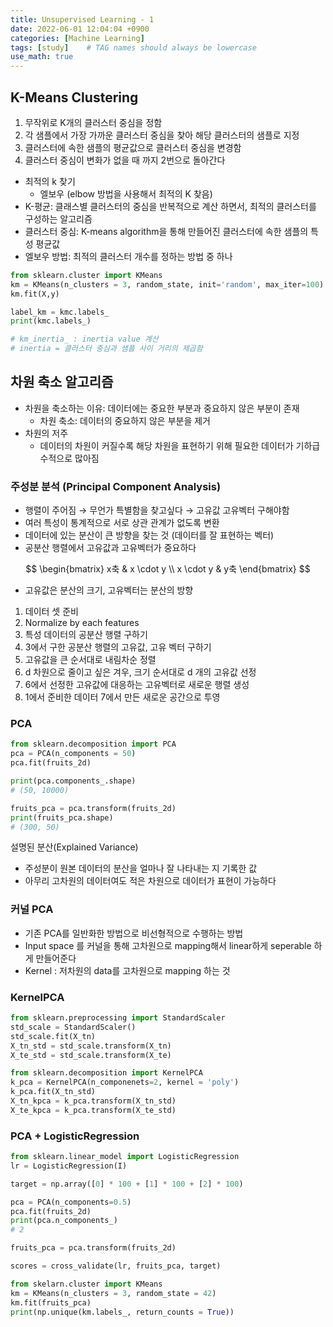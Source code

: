 ```yaml
---
title: Unsupervised Learning - 1
date: 2022-06-01 12:04:04 +0900
categories: [Machine Learning]
tags: [study]    # TAG names should always be lowercase
use_math: true
---
```


## **K-Means Clustering**

1. 무작위로 K개의 클러스터 중심을 정함
2. 각 샘플에서 가장 가까운 클러스터 중심을 찾아 해당 클러스터의 샘플로 지정
3. 클러스터에 속한 샘플의 평균값으로 클러스터 중심을 변경함
4. 클러스터 중심이 변화가 없을 때 까지 2번으로 돌아간다

- 최적의 k 찾기
  - 엘보우 (elbow 방법을 사용해서 최적의 K 찾음)
- K-평균: 클래스별 클러스터의 중심을 반복적으로 계산 하면서, 최적의 클러스터를 구성하는 알고리즘
- 클러스터 중심: K-means algorithm을 통해 만들어진 클러스터에 속한 샘플의 특성 평균값
- 엘보우 방법: 최적의 클러스터 개수를 정하는 방법 중 하나

```python
from sklearn.cluster import KMeans
km = KMeans(n_clusters = 3, random_state, init='random', max_iter=100)
km.fit(X,y)

label_km = kmc.labels_
print(kmc.labels_)

# km_inertia_ : inertia value 계산
# inertia = 클러스터 중심과 샘플 사이 거리의 제곱함

```

## **차원 축소 알고리즘**

- 차원을 축소하는 이유: 데이터에는 중요한 부분과 중요하지 않은 부분이 존재
  - 차원 축소: 데이터의 중요하지 않은 부분을 제거
- 차원의 저주
  - 데이터의 차원이 커질수록 해당 차원을 표현하기 위해 필요한 데이터가 기하급수적으로 많아짐

### **주성분 분석 (Principal Component Analysis)**

- 행렬이 주어짐 → 무언가 특별함을 찾고싶다 → 고유값 고유벡터 구해야함
- 여러 특성이 통계적으로 서로 상관 관계가 없도록 변환
- 데이터에 있는 분산이 큰 방향을 찾는 것 (데이터를 잘 표현하는 벡터)
- 공분산 행렬에서 고유값과 고유벡터가 중요하다

$$
\begin{bmatrix} x축 & x \cdot y \\ x \cdot y & y축 \end{bmatrix}
$$

- 고유값은 분산의 크기, 고유벡터는 분산의 방향

1. 데이터 셋 준비
2. Normalize by each features
3. 특성 데이터의 공분산 행렬 구하기
4. 3에서 구한 공분산 행렬의 고유값, 고유 벡터 구하기
5. 고유값을 큰 순서대로 내림차순 정렬
6. d 차원으로 줄이고 싶은 겨우, 크기 순서대로 d 개의 고유값 선정
7. 6에서 선정한 고유값에 대응하는 고유벡터로 새로운 행렬 생성
8. 1에서 준비한 데이터 7에서 만든 새로운 공간으로 투영

### PCA

```python
from sklearn.decomposition import PCA
pca = PCA(n_components = 50)
pca.fit(fruits_2d)

print(pca.components_.shape)
# (50, 10000)

fruits_pca = pca.transform(fruits_2d)
print(fruits_pca.shape)
# (300, 50)
```

설명된 분산(Explained Variance)

- 주성분이 원본 데이터의 분산을 얼마나 잘 나타내는 지 기록한 값
- 아무리 고차원의 데이터여도 적은 차원으로 데이터가 표현이 가능하다

### **커널 PCA**

- 기존 PCA를 일반화한 방법으로 비선형적으로 수행하는 방법
- Input space 를 커널을 통해 고차원으로 mapping해서 linear하게 seperable 하게 만들어준다
- Kernel : 저차원의 data를 고차원으로 mapping 하는 것

### KernelPCA

```python
from sklearn.preprocessing import StandardScaler
std_scale = StandardScaler()
std_scale.fit(X_tn)
X_tn_std = std_scale.transform(X_tn)
X_te_std = std_scale.transform(X_te)

from sklearn.decomposition import KernelPCA
k_pca = KernelPCA(n_componenets=2, kernel = 'poly')
k_pca.fit(X_tn_std)
X_tn_kpca = k_pca.transform(X_tn_std)
X_te_kpca = k_pca.transform(X_te_std)
```

### PCA + LogisticRegression

```python
from sklearn.linear_model import LogisticRegression
lr = LogisticRegression(I)

target = np.array([0] * 100 + [1] * 100 + [2] * 100)

pca = PCA(n_components=0.5)
pca.fit(fruits_2d)
print(pca.n_components_)
# 2

fruits_pca = pca.transform(fruits_2d)

scores = cross_validate(lr, fruits_pca, target)

from skelarn.cluster import KMeans
km = KMeans(n_clusters = 3, random_state = 42)
km.fit(fruits_pca)
print(np.unique(km.labels_, return_counts = True))
```
